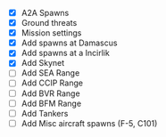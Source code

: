 - [X] A2A Spawns 
- [X] Ground threats
- [X] Mission settings
- [X] Add spawns at Damascus
- [X] Add spawns at a Incirlik
- [X] Add Skynet
- [ ] Add SEA Range 
- [ ] Add CCIP Range 
- [ ] Add BVR Range 
- [ ] Add BFM Range 
- [ ] Add Tankers
- [ ] Add Misc aircraft spawns (F-5, C101)
